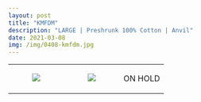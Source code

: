 ```yaml
---
layout: post
title: "KMFDM"
description: "LARGE | Preshrunk 100% Cotton | Anvil"
date: 2021-03-08
img: /img/0408-kmfdm.jpg
---
```




<table style="width:100%;"><tr><td style="vertical-align:top;">
      <figure class="tmblr-full" data-orig-height="2048" data-orig-width="1365" data-orig-src="https://concertshirts.netlify.app/shirts/0408/0408-01.jpg"><img src="https://64.media.tumblr.com/1841a4e8a342a7be681dd19a9dcfb58d/e61270d0e3621c76-b2/s540x810/3f58d6643193d5b16f91fb78487bcd29957b0d83.jpg" data-orig-height="2048" data-orig-width="1365" data-orig-src="https://concertshirts.netlify.app/shirts/0408/0408-01.jpg"/></figure></td>
    <td style="vertical-align:top;">
      <figure class="tmblr-full" data-orig-height="2048" data-orig-width="1365" data-orig-src="https://concertshirts.netlify.app/shirts/0408/0408-02.jpg"><img src="https://64.media.tumblr.com/8f67158f4c2e12f4e80f9c839a8b7fd7/e61270d0e3621c76-7c/s540x810/494eb421d2f607ff932812d21b25d7f2b80246d5.jpg" data-orig-height="2048" data-orig-width="1365" data-orig-src="https://concertshirts.netlify.app/shirts/0408/0408-02.jpg"/></figure></td><td class="sold-overlay"><p class="sold-text">ON HOLD</p></td>
  </tr></table>
